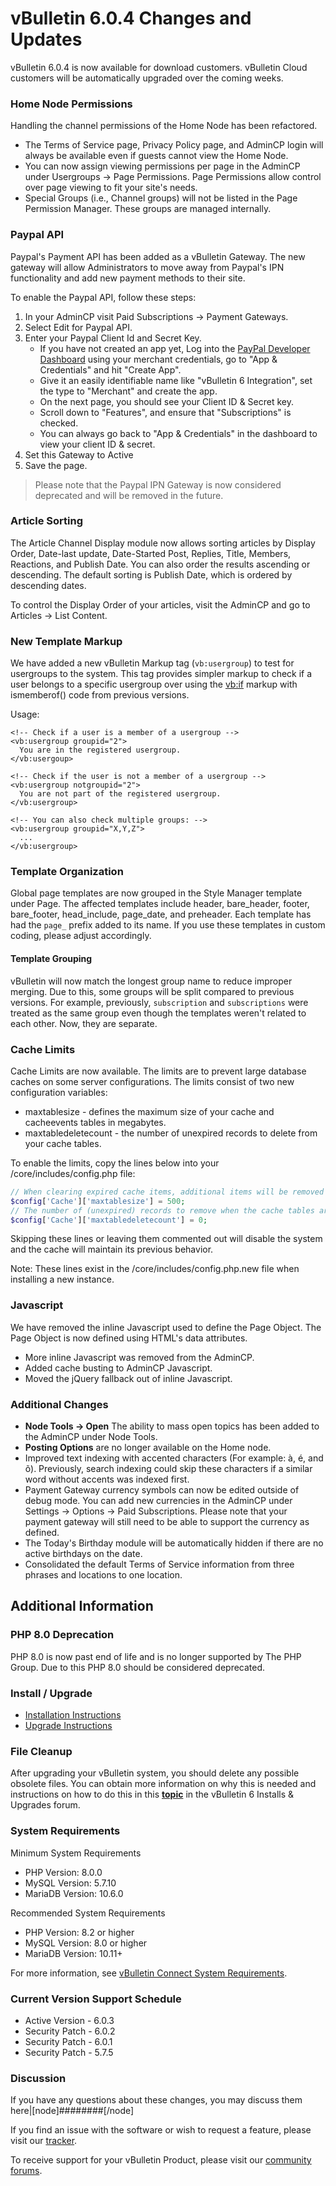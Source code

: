 # vBulletin 6.0.4 Changes and Updates

vBulletin 6.0.4 is now available for download customers. vBulletin Cloud customers will be automatically upgraded over the coming weeks.

### Home Node Permissions

Handling the channel permissions of the Home Node has been refactored.

- The Terms of Service page, Privacy Policy page, and AdminCP login will always be available even if guests cannot view the Home Node.
- You can now assign viewing permissions per page in the AdminCP under Usergroups → Page Permissions. Page Permissions allow control over page viewing to fit your site's needs.
- Special Groups (i.e., Channel groups) will not be listed in the Page Permission Manager. These groups are managed internally.

### Paypal API

Paypal's Payment API has been added as a vBulletin Gateway. The new gateway will allow Administrators to move away from Paypal's IPN functionality and add new payment methods to their site.

To enable the Paypal API, follow these steps:

1. In your AdminCP visit Paid Subscriptions -> Payment Gateways.
2. Select Edit for Paypal API.
3. Enter your Paypal Client Id and Secret Key.
   - If you have not created an app yet, Log into the [PayPal Developer Dashboard](https://developer.paypal.com/dashboard/) using your merchant credentials, go to "App & Credentials" and hit "Create App".
   - Give it an easily identifiable name like "vBulletin 6 Integration", set the type to "Merchant" and create the app.
   - On the next page, you should see your Client ID & Secret key.
   - Scroll down to "Features", and ensure that "Subscriptions" is checked.
   - You can always go back to "App & Credentials" in the dashboard to view your client ID & secret.
4. Set this Gateway to Active
5. Save the page.

> Please note that the Paypal IPN Gateway is now considered deprecated and will be removed in the future.

### Article Sorting

The Article Channel Display module now allows sorting articles by Display Order, Date-last update, Date-Started Post, Replies, Title, Members, Reactions, and Publish Date. You can also order the results ascending or descending. The default sorting is Publish Date, which is ordered by descending dates.

To control the Display Order of your articles, visit the AdminCP and go to Articles → List Content.

### New Template Markup

We have added a new vBulletin Markup tag (`vb:usergroup`) to test for usergroups to the system. This tag provides simpler markup to check if a user belongs to a specific usergroup over using the <vb:if> markup with ismemberof() code from previous versions.

Usage:

```text
<!-- Check if a user is a member of a usergroup -->
<vb:usergroup groupid="2">
  You are in the registered usergroup.
</vb:usergoup>

<!-- Check if the user is not a member of a usergroup -->
<vb:usergroup notgroupid="2">
  You are not part of the registered usergroup.
</vb:usergroup>

<!-- You can also check multiple groups: -->
<vb:usergroup groupid="X,Y,Z">
  ...
</vb:usergroup>
```

### Template Organization

Global page templates are now grouped in the Style Manager template under Page. The affected templates include header, bare_header, footer, bare_footer, head_include, page_date, and preheader. Each template has had the `page_` prefix added to its name. If you use these templates in custom coding, please adjust accordingly.

#### Template Grouping

vBulletin will now match the longest group name to reduce improper merging. Due to this, some groups will be split compared to previous versions. For example, previously, `subscription` and `subscriptions` were treated as the same group even though the templates weren't related to each other. Now, they are separate.

### Cache Limits

Cache Limits are now available. The limits are to prevent large database caches on some server configurations. The limits consist of two new configuration variables:

- maxtablesize - defines the maximum size of your cache and cacheevents tables in megabytes.
- maxtabledeletecount - the number of unexpired records to delete from your cache tables.

To enable the limits, copy the lines below into your /core/includes/config.php file:

```php
// When clearing expired cache items, additional items will be removed if the cache table exceeds this size (in Mb).
$config['Cache']['maxtablesize'] = 500; 
// The number of (unexpired) records to remove when the cache tables are too big. If 0, then empty the cache.
$config['Cache']['maxtabledeletecount'] = 0; 
```

Skipping these lines or leaving them commented out will disable the system and the cache will maintain its previous behavior.

Note: These lines exist in the /core/includes/config.php.new file when installing a new instance.

### Javascript

We have removed the inline Javascript used to define the Page Object. The Page Object is now defined using HTML's data attributes.

- More inline Javascript was removed from the AdminCP.
- Added cache busting to AdminCP Javascript.
- Moved the jQuery fallback out of inline Javascript.

### Additional Changes

- **Node Tools → Open** The ability to mass open topics has been added to the AdminCP under Node Tools.
- **Posting Options** are no longer available on the Home node.
- Improved text indexing with accented characters (For example: à, é, and õ). Previously, search indexing could skip these characters if a similar word without accents was indexed first.
- Payment Gateway currency symbols can now be edited outside of debug mode. You can add new currencies in the AdminCP under Settings → Options → Paid Subscriptions. Please note that your payment gateway will still need to be able to support the currency as defined.
- The Today's Birthday module will be automatically hidden if there are no active birthdays on the date.
- Consolidated the default Terms of Service information from three phrases and locations to one location.

## Additional Information

### PHP 8.0 Deprecation

PHP 8.0 is now past end of life and is no longer supported by The PHP Group. Due to this PHP 8.0 should be considered deprecated.

### Install / Upgrade

- [Installation Instructions](https://www.vbulletin.com/forum/node/4483267)
- [Upgrade Instructions](https://www.vbulletin.com/forum/node/4483262)

### File Cleanup

After upgrading your vBulletin system, you should delete any possible obsolete files. You can obtain more information on why this is needed and instructions on how to do this in this [**topic**](https://www.vbulletin.com/forum/node/4391346) in the vBulletin 6 Installs & Upgrades forum.

### System Requirements

Minimum System Requirements

- PHP Version: 8.0.0
- MySQL Version: 5.7.10
- MariaDB Version: 10.6.0

Recommended System Requirements

- PHP Version: 8.2 or higher
- MySQL Version: 8.0 or higher
- MariaDB Version: 10.11+

For more information, see [vBulletin Connect System Requirements](https://www.vbulletin.com/forum/node/4391344).

### Current Version Support Schedule

- Active Version - 6.0.3
- Security Patch - 6.0.2
- Security Patch - 6.0.1
- Security Patch - 5.7.5

### Discussion

If you have any questions about these changes, you may discuss them here|[node]########[/node]

If you find an issue with the software or wish to request a feature, please visit our [tracker](https://tracker.vbulletin.com/vbulletin6).

To receive support for your vBulletin Product, please visit our [community forums](https://www.vbulletin.com/forum/).
